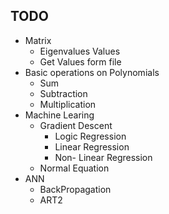 ## TODO

- Matrix
    - Eigenvalues Values
    - Get Values form file 
- Basic operations on Polynomials
    - Sum
    - Subtraction
    - Multiplication
- Machine Learing
    - Gradient Descent 
        - Logic Regression
        - Linear Regression
        - Non- Linear Regression
    - Normal Equation
- ANN
    - BackPropagation
    - ART2
    